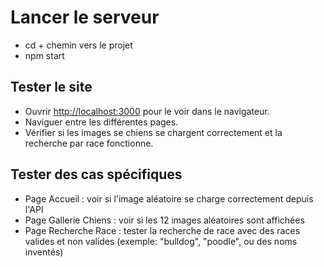 # Lancer le serveur 

- cd + chemin vers le projet
- npm start 

## Tester le site

- Ouvrir [http://localhost:3000](http://localhost:3000) pour le voir dans le navigateur.
- Naviguer entre les différentes pages.
- Vérifier si les images se chiens se chargent correctement et la recherche par race fonctionne.


## Tester des cas spécifiques 

- Page Accueil : voir si l'image aléatoire se charge correctement depuis l'API
- Page Gallerie Chiens : voir si les 12 images aléatoires sont affichées
- Page Recherche Race : tester la recherche de race avec des races valides et non valides (exemple: "bulldog", "poodle", ou des noms inventés) 
